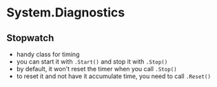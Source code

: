# System.Diagnostics

## Stopwatch

- handy class for timing
- you can start it with `.Start()` and stop it with `.Stop()`
- by default, it won't reset the timer when you call `.Stop()`
- to reset it and not have it accumulate time, you need to call `.Reset()`
